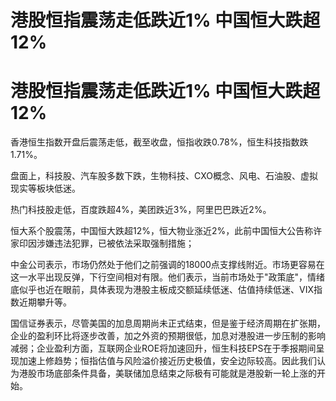 # 港股恒指震荡走低跌近1% 中国恒大跌超12%

# 港股恒指震荡走低跌近1% 中国恒大跌超12%

香港恒生指数开盘后震荡走低，截至收盘，恒指收跌0.78%，恒生科技指数跌1.71%。

盘面上，科技股、汽车股多数下跌，生物科技、CXO概念、风电、石油股、虚拟现实等板块低迷。

热门科技股走低，百度跌超4%，美团跌近3%，阿里巴巴跌近2%。

恒大系个股震荡，中国恒大跌超12%，恒大物业涨近2%，此前中国恒大公告称许家印因涉嫌违法犯罪，已被依法采取强制措施；

中金公司表示，市场仍然处于他们之前强调的18000点支撑线附近。市场更容易在这一水平出现反弹，下行空间相对有限。他们表示，当前市场处于"政策底"，情绪底似乎也近在眼前，具体表现为港股主板成交额延续低迷、估值持续低迷、VIX指数近期攀升等。

国信证券表示，尽管美国的加息周期尚未正式结束，但是鉴于经济周期在扩张期，企业的盈利环比将逐步改善，加之外资的预期很低，加息对港股进一步压制的影响减弱；企业盈利方面，互联网企业ROE将加速回升，恒生科技EPS在于季报期间呈现加速上修趋势；恒指估值与风险溢价接近历史极值，安全边际较高。因此我们认为港股市场底部条件具备，美联储加息结束之际极有可能就是港股新一轮上涨的开始。

